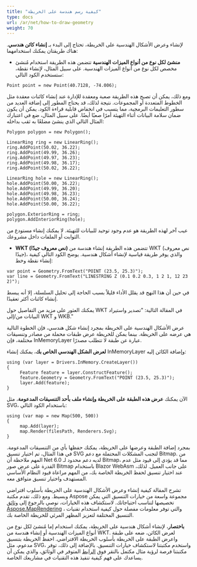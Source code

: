 ```yaml
---
title: "كيفية رسم هندسة على الخريطة"
type: docs
url: /ar/net/how-to-draw-geometry
weight: 70
---
```


لإنشاء وعرض الأشكال الهندسية على الخريطة، تحتاج إلى البدء بـ **إنشاء كائن هندسي**. هناك طريقتان يمكنك استخدامهما:

- **منشئ لكل نوع من أنواع الميزات الهندسية**
تتضمن هذه الطريقة استخدام مُنشئ مخصص لكل نوع من أنواع الميزات الهندسية. على سبيل المثال، لإنشاء نقطة، ستستخدم الكود التالي:

```
Point point = new Point(40.7128, -74.006);
```

ومع ذلك، يمكن أن تصبح هذه الطريقة صعبة ومعقدة للإدارة عند إنشاء كائنات معقدة مثل الخطوط المتعددة أو المجموعات. نتيجة لذلك، قد يحتاج المطور إلى إضافة العديد من سطور التعليمات البرمجية، مما يتسبب في انخفاض قابلية قراءة الكود. يمكن أن يكون ضمان سلامة البيانات أثناء التهيئة أمرًا صعبًا أيضًا. على سبيل المثال، ضع في اعتبارك المثال التالي الذي ينشئ مضلعًا به ثقب بداخله:

```
Polygon polygon = new Polygon();

LinearRing ring = new LinearRing();
ring.AddPoint(50.02, 36.22);
ring.AddPoint(49.99, 36.26);
ring.AddPoint(49.97, 36.23);
ring.AddPoint(49.98, 36.17);
ring.AddPoint(50.02, 36.22);

LinearRing hole = new LinearRing();
hole.AddPoint(50.00, 36.22);
hole.AddPoint(49.99, 36.20);
hole.AddPoint(49.98, 36.23);
hole.AddPoint(50.00, 36.24);
hole.AddPoint(50.00, 36.22);

polygon.ExteriorRing = ring;
polygon.AddInteriorRing(hole);
```

عيب آخر لهذه الطريقة هو عدم وجود توحيد للبيانات للتهيئة. لا يمكنك إنشاء مستودع من الثوابت أو الملفات داخل مشروعك.

- **WKT (نص معروف جيدًا)**
تتضمن هذه الطريقة إنشاء هندسة من WKT (نص معروف جيدًا)، والذي يوفر طريقة قياسية لإنشاء أشكال هندسية. يوضح الكود التالي كيفية إنشاء نقطة وخط:

```
var point = Geometry.FromText("POINT (23.5, 25.3)");
var line = Geometry.FromText("LINESTRING Z (0.1 0.2 0.3, 1 2 1, 12 23 2)");
```

في حين أن هذا النهج قد يقلل الأداء قليلاً بسبب الحاجة إلى تحليل السلسلة، إلا أنه يبسط إنشاء كائنات أكثر تعقيدًا.

يمكنك العثور على مزيد من التفاصيل حول WKT في المقالة التالية: "تصدير واستيراد البيانات من/إلى WKT و WKB."

عرض الأشكال الهندسية على الخريطة
بمجرد إنشاء شكل هندسي، فإن الخطوة التالية هي عرضه على الخريطة. بينما يمكن للخريطة عرض طبقات محملة من مصادر وتنسيقات مختلفة، فإن InMemoryLayer عبارة عن طبقة لا تتطلب مصدرًا.

**لعرض الشكل الهندسي الخاص بك**، يمكنك إنشاء InMemoryLayer وإضافة الكائن إليه:

```
using (var layer = Drivers.InMemory.CreateLayer())
{
     Feature feature = layer.ConstructFeature();
     feature.Geometry = Geometry.FromText("POINT (23.5, 25.3)");
     layer.Add(feature);
}
```

الآن يمكنك **عرض هذه الطبقة على الخريطة وإنشاء ملف بأحد التنسيقات المدعومة**، مثل SVG، باستخدام الكود التالي:

```
using (var map = new Map(500, 500))
{
     map.Add(layer);
     map.Render(filesPath, Renderers.Svg);
}
```

بمجرد إضافة الطبقة وعرضها على الخريطة، يمكنك حفظها بأي من التنسيقات المدعومة. في هذا المثال، تم اختيار تنسيق SVG لتجنب المشكلات المحتملة مع دعم Bitmap. من المهم ملاحظة أن Net 6.0 لديه دعم محدود لـ Bitmap، مما قد يؤدي إلى قيود مثل عدم القدرة على عرض صور Bitmap باستخدام Blazor WebAsm على جانب العميل. لذلك، عند اختيار تنسيق لحفظ الخريطة الخاصة بك، من المهم مراعاة قيود النظام الأساسي المستهدف واختيار تنسيق متوافق معه.

تشرح المقالة كيفية إنشاء وعرض الأشكال الهندسية على الخريطة بأسلوب افتراضي وبسيط. ومع ذلك، تقدم مكتبة Aspose مجموعة واسعة من خيارات التنسيق التي يمكن تخصيصها لتناسب احتياجاتك. لاستكشاف هذه الخيارات، نوصي بالرجوع إلى [وثائق Aspose.MapRendering]( https://docs.aspose.com/gis/net/map-rendering/) ، والتي توفر معلومات مفصلة حول كيفية استخدام تقنيات التنسيق المختلفة لتعزيز المظهر المرئي للخريطة الخاصة بك.

**باختصار**، لإنشاء أشكال هندسية على الخريطة، يمكنك استخدام إما مُنشئ لكل نوع من أنواع الميزات الهندسية أو إنشاء هندسة من WKT. لعرض الكائن، ضعه على طبقة واعرض الطبقة على الخريطة بأسلوب الخريطة الافتراضي. احفظ الخريطة بتنسيق مدعوم، مثل SVG، واستخدم مكتبتنا لاستكشاف خيارات التنسيق. بالإضافة إلى ذلك، توفر مكتبتنا فرصة لرؤية مثال مكتمل بالنقر فوق [الرابط]( https://github.com/aspose-gis/Aspose.GIS-for-.NET/tree/master/Showcases/Geo.Geometry.Viewer) المتوفر في الوثائق، والذي يمكن أن يساعدك على فهم كيفية تنفيذ هذه التقنيات في مشاريعك الخاصة.
